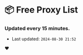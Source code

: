 # :package: Free Proxy List
### Updated every 15 minutes.

- Last updated: `2024-08-30 21:52`

:heart:
